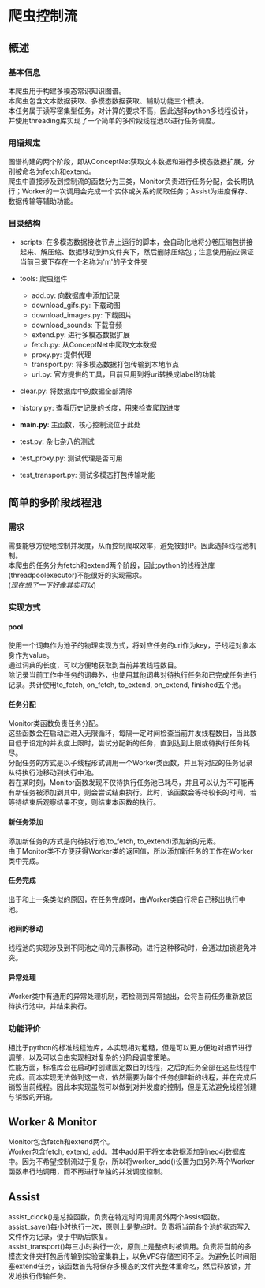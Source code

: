 # 爬虫控制流
## 概述
### 基本信息
本爬虫用于构建多模态常识知识图谱。  
本爬虫包含文本数据获取、多模态数据获取、辅助功能三个模块。  
本任务属于读写密集型任务，对计算的要求不高，因此选择python多线程设计，并使用threading库实现了一个简单的多阶段线程池以进行任务调度。  
### 用语规定
图谱构建的两个阶段，即从ConceptNet获取文本数据和进行多模态数据扩展，分别被命名为fetch和extend。  
爬虫中直接涉及到控制流的函数分为三类，Monitor负责进行任务分配，会长期执行；Worker的一次调用会完成一个实体或关系的爬取任务；Assist为进度保存、数据传输等辅助功能。  
### 目录结构
- scripts: 在多模态数据接收节点上运行的脚本，会自动化地将分卷压缩包拼接起来、解压缩、数据移动到m文件夹下，然后删除压缩包；注意使用前应保证当前目录下存在一个名称为'm'的子文件夹

- tools: 爬虫组件
	- add.py: 向数据库中添加记录
	- download_gifs.py: 下载动图
	- download_images.py: 下载图片
	- download_sounds: 下载音频
	- extend.py: 进行多模态数据扩展
	- fetch.py: 从ConceptNet中爬取文本数据
	- proxy.py: 提供代理
	- transport.py: 将多模态数据打包传输到本地节点
	- uri.py: 官方提供的工具，目前只用到将uri转换成label的功能

- clear.py: 将数据库中的数据全部清除
- history.py: 查看历史记录的长度，用来检查爬取进度

- **main.py**: 主函数，核心控制流位于此处

- test.py: 杂七杂八的测试
- test_proxy.py: 测试代理是否可用
- test_transport.py: 测试多模态打包传输功能


## 简单的多阶段线程池
### 需求
需要能够方便地控制并发度，从而控制爬取效率，避免被封IP。因此选择线程池机制。  
本爬虫的任务分为fetch和extend两个阶段，因此python的线程池库(threadpoolexecutor)不能很好的实现需求。  
(*现在想了一下好像其实可以*)  
### 实现方式
#### pool
使用一个词典作为池子的物理实现方式，将对应任务的uri作为key，子线程对象本身作为value。  
通过词典的长度，可以方便地获取到当前并发线程数目。  
除记录当前工作中任务的词典外，也使用其他词典对待执行任务和已完成任务进行记录。共计使用to_fetch, on_fetch, to_extend, on_extend, finished五个池。  
#### 任务分配
Monitor类函数负责任务分配。  
这些函数会在启动后进入无限循环，每隔一定时间检查当前并发线程数目，当此数目低于设定的并发度上限时，尝试分配新的任务，直到达到上限或待执行任务耗尽。  
分配任务的方式是以子线程形式调用一个Worker类函数，并且将对应的任务记录从待执行池移动到执行中池。  
若在某时刻，Monitor函数发现不仅待执行任务池已耗尽，并且可以认为不可能再有新任务被添加到其中，则会尝试结束执行。此时，该函数会等待较长的时间，若等待结束后观察结果不变，则结束本函数的执行。  
#### 新任务添加
添加新任务的方式是向待执行池(to_fetch, to_extend)添加新的元素。  
由于Monitor类不方便获得Worker类的返回值，所以添加新任务的工作在Worker类中完成。  
#### 任务完成
出于和上一条类似的原因，在任务完成时，由Worker类自行将自己移出执行中池。  
#### 池间的移动
线程池的实现涉及到不同池之间的元素移动。进行这种移动时，会通过加锁避免冲突。  
#### 异常处理
Worker类中有通用的异常处理机制，若检测到异常抛出，会将当前任务重新放回待执行池中，并结束执行。  
### 功能评价
相比于python的标准线程池库，本实现相对粗糙，但是可以更方便地对细节进行调整，以及可以自由实现相对复杂的分阶段调度策略。  
性能方面，标准库会在启动时创建固定数目的线程，之后的任务全部在这些线程中完成。而本实现无法做到这一点，依然需要为每个任务创建新的线程，并在完成后销毁当前线程。因此本实现虽然可以做到对并发度的控制，但是无法避免线程创建与销毁的开销。  


## Worker & Monitor
Monitor包含fetch和extend两个。  
Worker包含fetch, extend, add。其中add用于将文本数据添加到neo4j数据库中。因为不希望控制流过于复杂，所以将worker_add()设置为由另外两个Worker函数串行地调用，而不再进行单独的并发调度控制。  


## Assist
assist_clock()是总控函数，负责在特定时间调用另外两个Assist函数。  
assist_save()每小时执行一次，原则上是整点时。负责将当前各个池的状态写入文件作为记录，便于中断后恢复。  
assist_transport()每三小时执行一次，原则上是整点时被调用。负责将当前的多模态文件夹打包后传输到实验室集群上，以免VPS存储空间不足。为避免长时间阻塞extend任务，该函数首先将保存多模态的文件夹整体重命名，然后释放锁，并发地执行传输任务。  
